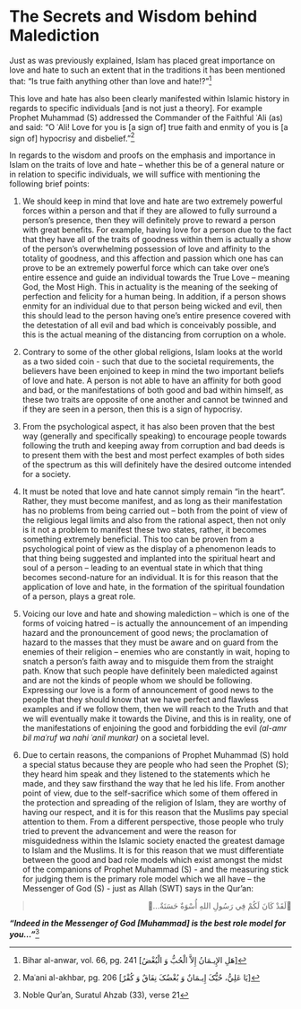 The Secrets and Wisdom behind Malediction
=========================================

Just as was previously explained, Islam has placed great importance on
love and hate to such an extent that in the traditions it has been
mentioned that: “Is true faith anything other than love and hate!?”[^1]

This love and hate has also been clearly manifested within Islamic
history in regards to specific individuals [and is not just a theory].
For example Prophet Muhammad (S) addressed the Commander of the Faithful
ʿAli (as) and said: “O ʿAli! Love for you is [a sign of] true faith and
enmity of you is [a sign of] hypocrisy and disbelief.”[^2]

In regards to the wisdom and proofs on the emphasis and importance in
Islam on the traits of love and hate – whether this be of a general
nature or in relation to specific individuals, we will suffice with
mentioning the following brief points:

1. We should keep in mind that love and hate are two extremely powerful
forces within a person and that if they are allowed to fully surround a
person’s presence, then they will definitely prove to reward a person
with great benefits. For example, having love for a person due to the
fact that they have all of the traits of goodness within them is
actually a show of the person’s overwhelming possession of love and
affinity to the totality of goodness, and this affection and passion
which one has can prove to be an extremely powerful force which can take
over one’s entire essence and guide an individual towards the True Love
– meaning God, the Most High. This in actuality is the meaning of the
seeking of perfection and felicity for a human being. In addition, if a
person shows enmity for an individual due to that person being wicked
and evil, then this should lead to the person having one’s entire
presence covered with the detestation of all evil and bad which is
conceivably possible, and this is the actual meaning of the distancing
from corruption on a whole.

2. Contrary to some of the other global religions, Islam looks at the
world as a two sided coin - such that due to the societal requirements,
the believers have been enjoined to keep in mind the two important
beliefs of love and hate. A person is not able to have an affinity for
both good and bad, or the manifestations of both good and bad within
himself, as these two traits are opposite of one another and cannot be
twinned and if they are seen in a person, then this is a sign of
hypocrisy.

3. From the psychological aspect, it has also been proven that the best
way (generally and specifically speaking) to encourage people towards
following the truth and keeping away from corruption and bad deeds is to
present them with the best and most perfect examples of both sides of
the spectrum as this will definitely have the desired outcome intended
for a society.

4. It must be noted that love and hate cannot simply remain “in the
heart”. Rather, they must become manifest, and as long as their
manifestation has no problems from being carried out – both from the
point of view of the religious legal limits and also from the rational
aspect, then not only is it not a problem to manifest these two states,
rather, it becomes something extremely beneficial. This too can be
proven from a psychological point of view as the display of a phenomenon
leads to that thing being suggested and implanted into the spiritual
heart and soul of a person – leading to an eventual state in which that
thing becomes second-nature for an individual. It is for this reason
that the application of love and hate, in the formation of the spiritual
foundation of a person, plays a great role.

5. Voicing our love and hate and showing malediction – which is one of
the forms of voicing hatred – is actually the announcement of an
impending hazard and the pronouncement of good news; the proclamation of
hazard to the masses that they must be aware and on guard from the
enemies of their religion – enemies who are constantly in wait, hoping
to snatch a person’s faith away and to misguide them from the straight
path. Know that such people have definitely been maledicted against and
are not the kinds of people whom we should be following. Expressing our
love is a form of announcement of good news to the people that they
should know that we have perfect and flawless examples and if we follow
them, then we will reach to the Truth and that we will eventually make
it towards the Divine, and this is in reality, one of the manifestations
of enjoining the good and forbidding the evil *(al-amr bil maʿruf wa
nahi ʿanil munkar)* on a societal level.

6. Due to certain reasons, the companions of Prophet Muhammad (S) hold a
special status because they are people who had seen the Prophet (S);
they heard him speak and they listened to the statements which he made,
and they saw firsthand the way that he led his life. From another point
of view, due to the self-sacrifice which some of them offered in the
protection and spreading of the religion of Islam, they are worthy of
having our respect, and it is for this reason that the Muslims pay
special attention to them. From a different perspective, those people
who truly tried to prevent the advancement and were the reason for
misguidedness within the Islamic society enacted the greatest damage to
Islam and the Muslims. It is for this reason that we must differentiate
between the good and bad role models which exist amongst the midst of
the companions of Prophet Muhammad (S) - and the measuring stick for
judging them is the primary role model which we all have – the Messenger
of God (S) - just as Allah (SWT) says in the Qur’an:

<blockquote dir="rtl">
  <p>
لَقَدْ كَانَ لَکُمْ فِي رَسُولِ اللهِ أُسْوَةٌ حَسَنَةٌ...
  </p>
</blockquote>

***“Indeed in the Messenger of God [Muhammad] is the best role model for
you…”***[^3]

[^1]: Bihar al-anwar, vol. 66, pg. 241 [هَلِ الإِيـمَانُ إِلاَّ الْحُبُّ
وَ الْبُغْضُ]

[^2]: Maʿani al-akhbar, pg. 206 [يَا عَلِيُّ، حُبُّکَ إِيـمَانٌ وَ
بُغْضُکَ نِفَاقٌ وَ کُفْرٌ]

[^3]: Noble Qurʾan, Suratul Ahzab (33), verse 21


